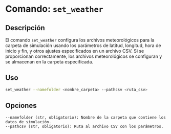 
# Comando: `set_weather`

## Descripción

El comando `set_weather` configura los archivos meteorológicos para la carpeta de simulación usando los parámetros de latitud, longitud, hora de inicio y fin, y otros ajustes especificados en un archivo CSV. Si se proporcionan correctamente, los archivos meteorológicos se configuran y se almacenan en la carpeta especificada.

## Uso

```bash
set_weather --namefolder <nombre_carpeta> --pathcsv <ruta_csv>
```
## Opciones

    --namefolder (str, obligatorio): Nombre de la carpeta que contiene los datos de simulación.
    --pathcsv (str, obligatorio): Ruta al archivo CSV con los parámetros.


